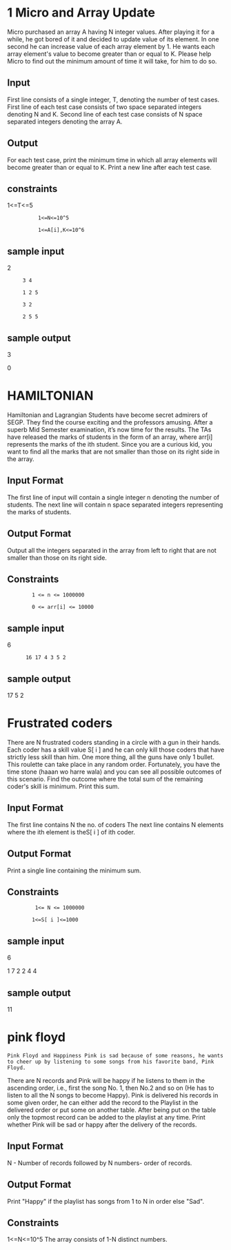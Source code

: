 

# 1 Micro and Array Update
 Micro purchased an array A having N integer values. After playing it for a while, he got bored of it and decided to update value of its element. In one second he can increase value of each array element by 1. He wants each array element's value to become greater than or equal to K. Please help Micro to find out the minimum amount of time it will take, for him to do so.


<h2>Input</h2>
First line consists of a single integer, T, denoting the number of test cases. First line of each test case consists of two space separated integers denoting N and K. Second line of each test case consists of N space separated integers denoting the array A. 


<h2>Output</h2>
For each test case, print the minimum time in which all array elements will become greater than or equal to K. Print a new line after each test case. 


<h2>constraints</h2>
              1<=T<=5
              
              1<=N<=10^5
              
              1<=A[i],K<=10^6
              
 <h2>sample input</h2>
         2
          
         3 4
         
         1 2 5
         
         3 2
         
         2 5 5
         
 <h2>sample output</h2>
 3
 
 0
 
# HAMILTONIAN 

Hamiltonian and Lagrangian Students have become secret admirers of SEGP. They find the course exciting and the professors amusing. After a superb Mid Semester examination, it’s now time for the results. The TAs have released the marks of students in the form of an array, where arr[i] represents the marks of the ith student. 
Since you are a curious kid, you want to find all the marks that are not smaller than those on its right side in the array.

<h2>Input Format</h2>
The first line of input will contain a single integer n denoting the number of students. The next line will contain n space separated integers representing the marks of students. 

<h2>Output Format</h2>
Output all the integers separated in the array from left to right that are not smaller than those on its right side. 

<h2>Constraints</h2>

            1 <= n <= 1000000 
            
            0 <= arr[i] <= 10000 
        
 <h2>sample input</h2>
          6
          
          16 17 4 3 5 2
          
  <h2>sample output</h2> 
  17 5 2
          
     
            
            
#  Frustrated coders

There are N frustrated coders standing in a circle with a gun in their hands. Each coder has a skill value S[ i ] and he can only kill those coders that have strictly less skill than him. One more thing, all the guns have only 1 bullet. This roulette can take place in any random order. Fortunately, you have the time stone (haaan wo harre wala) and you can see all possible outcomes of this scenario. Find the outcome where the total sum of the remaining coder's skill is minimum. Print this sum. 

<h2>Input Format</h2>
The first line contains N the no. of coders The next line contains N elements where the ith element is theS[ i ] of ith coder.
 
<h2>Output Format</h2>
Print a single line containing the minimum sum.
 
<h2>Constraints</h2>

             1<= N <= 1000000 
             
            1<=S[ i ]<=1000 
            
  <h2>sample input</h2>    
  6
  
  1 7 2 2 4 4
  
   <h2>sample output</h2>
   11
   
   
   # pink floyd
    Pink Floyd and Happiness Pink is sad because of some reasons, he wants to cheer up by listening to some songs from his favorite band, Pink Floyd. 
There are N records and Pink will be happy if he listens to them in the ascending order, i.e., first the song No. 1, then No.2 and so on (He has to listen to all the N songs to become Happy). 
Pink is delivered his records in some given order, he can either add the record to the Playlist in the delivered order or put some on another table. After being put on the table only the topmost record can be added to the playlist at any time. 
Print whether Pink will be sad or happy after the delivery of the records. 
<h2>Input Format</h2> N - Number of records followed by N numbers- order of records. 

<h2>Output Format</h2> Print "Happy" if the playlist has songs from 1 to N in order else "Sad". 
<h2>Constraints</h2>
1<=N<=10^5 
The array consists of 1-N distinct numbers. 

